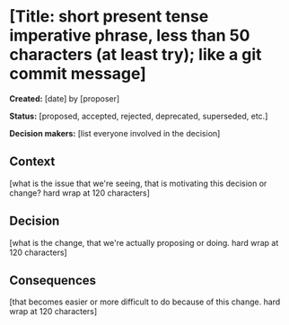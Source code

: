 # [Title: short present tense imperative phrase, less than 50 characters (at least try); like a git commit message]

**Created:** [date] by [proposer]

**Status:** [proposed, accepted, rejected, deprecated, superseded, etc.]

**Decision makers:** [list everyone involved in the decision]


## Context

[what is the issue that we're seeing, that is motivating this decision or change? hard wrap at 120 characters]


## Decision

[what is the change, that we're actually proposing or doing. hard wrap at 120 characters]


## Consequences

[that becomes easier or more difficult to do because of this change. hard wrap at 120 characters]